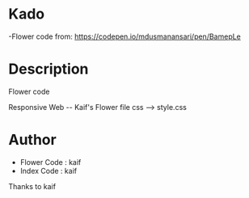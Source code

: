 # Kado
-Flower code from: https://codepen.io/mdusmanansari/pen/BamepLe


# Description
Flower code 

Responsive Web -- Kaif's Flower file css --> style.css

# Author
- Flower Code : kaif
- Index Code : kaif

Thanks to kaif
